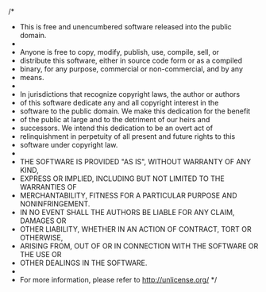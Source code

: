 /*
 * This is free and unencumbered software released into the public domain.
 *
 * Anyone is free to copy, modify, publish, use, compile, sell, or
 * distribute this software, either in source code form or as a compiled
 * binary, for any purpose, commercial or non-commercial, and by any
 * means.
 *
 * In jurisdictions that recognize copyright laws, the author or authors
 * of this software dedicate any and all copyright interest in the
 * software to the public domain. We make this dedication for the benefit
 * of the public at large and to the detriment of our heirs and
 * successors. We intend this dedication to be an overt act of
 * relinquishment in perpetuity of all present and future rights to this
 * software under copyright law.
 *
 * THE SOFTWARE IS PROVIDED "AS IS", WITHOUT WARRANTY OF ANY KIND,
 * EXPRESS OR IMPLIED, INCLUDING BUT NOT LIMITED TO THE WARRANTIES OF
 * MERCHANTABILITY, FITNESS FOR A PARTICULAR PURPOSE AND NONINFRINGEMENT.
 * IN NO EVENT SHALL THE AUTHORS BE LIABLE FOR ANY CLAIM, DAMAGES OR
 * OTHER LIABILITY, WHETHER IN AN ACTION OF CONTRACT, TORT OR OTHERWISE,
 * ARISING FROM, OUT OF OR IN CONNECTION WITH THE SOFTWARE OR THE USE OR
 * OTHER DEALINGS IN THE SOFTWARE.
 *
 * For more information, please refer to <http://unlicense.org/>
*/
